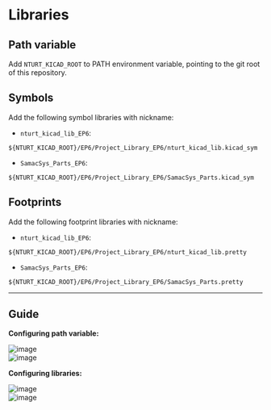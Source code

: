 # Libraries

## Path variable
Add `NTURT_KICAD_ROOT` to PATH environment variable, pointing to the git root of this repository.

## Symbols
Add the following symbol libraries with nickname:
  - `nturt_kicad_lib_EP6`:
```
${NTURT_KICAD_ROOT}/EP6/Project_Library_EP6/nturt_kicad_lib.kicad_sym
```
  - `SamacSys_Parts_EP6`:
```
${NTURT_KICAD_ROOT}/EP6/Project_Library_EP6/SamacSys_Parts.kicad_sym
```

## Footprints
Add the following footprint libraries with nickname:
  - `nturt_kicad_lib_EP6`:
```
${NTURT_KICAD_ROOT}/EP6/Project_Library_EP6/nturt_kicad_lib.pretty
```
  - `SamacSys_Parts_EP6`:
```
${NTURT_KICAD_ROOT}/EP6/Project_Library_EP6/SamacSys_Parts.pretty
```

---
## Guide

**Configuring path variable:**

![image](https://github.com/user-attachments/assets/24e89efb-7beb-4a44-bff8-5997ec050622)\
![image](https://github.com/user-attachments/assets/ee9ea6a5-3d50-4d55-8bd4-2e3982e36277)

**Configuring libraries:**

![image](https://github.com/user-attachments/assets/8d61c2a1-a55e-4454-b3c4-e93e2027c5b8)\
![image](https://github.com/user-attachments/assets/13c1b811-5d52-47aa-a2e9-b8d9a430fcc3)
